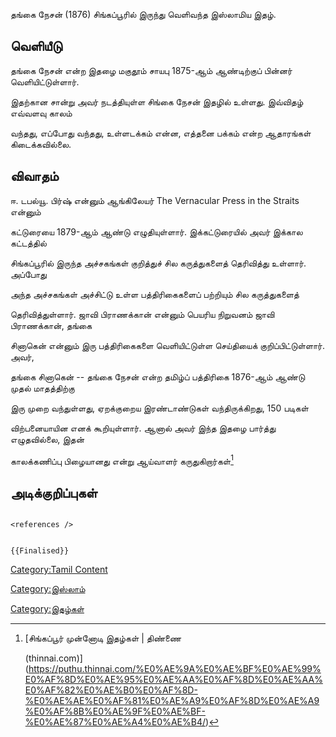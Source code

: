 தங்கை நேசன் (1876) சிங்கப்பூரில் இருந்து வெளிவந்த இஸ்லாமிய இதழ்.

## வெளியீடு

தங்கை நேசன் என்ற இதழை மகுதூம் சாயபு 1875-ஆம் ஆண்டிற்குப் பின்னர் வெளியிட்டுள்ளார்.
இதற்கான சான்று அவர் நடத்தியுள்ள சிங்கை நேசன் இதழில் உள்ளது. இவ்விதழ் எவ்வளவு காலம்
வந்தது, எப்போது வந்தது, உள்ளடக்கம் என்ன, எத்தனை பக்கம் என்ற ஆதாரங்கள் கிடைக்கவில்லை.

## விவாதம்

ஈ. டபல்யூ. பிர்ஷ் என்னும் ஆங்கிலேயர் The Vernacular Press in the Straits என்னும்
கட்டுரையை 1879-ஆம் ஆண்டு எழுதியுள்ளார். இக்கட்டுரையில் அவர் இக்கால கட்டத்தில்
சிங்கப்பூரில் இருந்த அச்சகங்கள் குறித்துச் சில கருத்துகளைத் தெரிவித்து உள்ளார். அப்போது
அந்த அச்சகங்கள் அச்சிட்டு உள்ள பத்திரிகைகளைப் பற்றியும் சில கருத்துகளைத்
தெரிவித்துள்ளார். ஜாவி பிராணக்கான் என்னும் பெயரிய நிறுவனம் ஜாவி பிராணக்கான், தங்கை
சினாகென் என்னும் இரு பத்திரிகைகளை வெளியிட்டுள்ள செய்தியைக் குறிப்பிட்டுள்ளார். அவர்,
தங்கை சினாகென் -- தங்கை நேசன் என்ற தமிழ்ப் பத்திரிகை 1876-ஆம் ஆண்டு முதல் மாதத்திற்கு
இரு முறை வந்துள்ளது, ஏறக்குறைய இரண்டாண்டுகள் வந்திருக்கிறது, 150 படிகள்
விற்பனையாயின எனக் கூறியுள்ளார். ஆனால் அவர் இந்த இதழை பார்த்து எழுதவில்லை, இதன்
காலக்கணிப்பு பிழையானது என்று ஆய்வாளர் கருதுகிறார்கள்[^1]

## அடிக்குறிப்புகள்

```{=html}
<references />
```
```{=mediawiki}
{{Finalised}}
```
[Category:Tamil Content](Category:Tamil_Content "wikilink")
[Category:இஸ்லாம்](Category:இஸ்லாம் "wikilink")
[Category:இதழ்கள்](Category:இதழ்கள் "wikilink")

[^1]: [சிங்கப்பூர் முன்னோடி இதழ்கள் \| திண்ணை
    (thinnai.com)](https://puthu.thinnai.com/%E0%AE%9A%E0%AE%BF%E0%AE%99%E0%AF%8D%E0%AE%95%E0%AE%AA%E0%AF%8D%E0%AE%AA%E0%AF%82%E0%AE%B0%E0%AF%8D-%E0%AE%AE%E0%AF%81%E0%AE%A9%E0%AF%8D%E0%AE%A9%E0%AF%8B%E0%AE%9F%E0%AE%BF-%E0%AE%87%E0%AE%A4%E0%AE%B4/)
